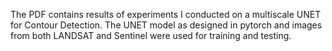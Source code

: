 The PDF contains results of experiments I conducted on a multiscale UNET for Contour Detection. 
The UNET model as designed in pytorch and images from both LANDSAT and Sentinel were used for training and testing.
